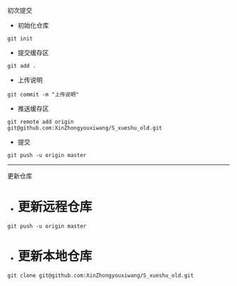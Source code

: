 
初次提交
- 初始化仓库
````
git init
````
- 提交缓存区
````
git add .
````
- 上传说明
````
git commit -m "上传说明"
````
- 推送缓存区
````
git remote add origin git@github.com:XinZhongyouxiwang/S_xueshu_old.git
````
- 提交
````
git push -u origin master
````
---
更新仓库

- # 更新远程仓库
```
git push -u origin master
```
- # 更新本地仓库
````
git clone git@github.com:XinZhongyouxiwang/S_xueshu_old.git
